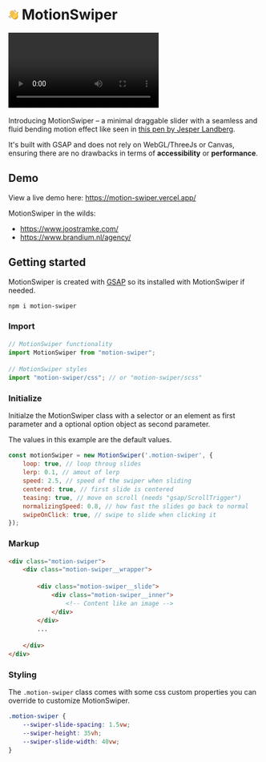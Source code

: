 # <img src="static/favicon.png" height="20" /> MotionSwiper

![](https://motion-swiper.vercel.app/motion-swiper-demo.mp4)

Introducing MotionSwiper – a minimal draggable slider with a seamless and fluid bending motion effect like seen in [this pen by Jesper Landberg](https://codepen.io/ReGGae/live/povjKxV).

It's built with GSAP and does not rely on WebGL/ThreeJs or Canvas, ensuring there are no drawbacks in terms of **accessibility** or **performance**.

## Demo
View a live demo here: https://motion-swiper.vercel.app/

MotionSwiper in the wilds:
- https://www.joostramke.com/
- https://www.brandium.nl/agency/


## Getting started

MotionSwiper is created with [GSAP](https://gsap.com/) so its installed with MotionSwiper if needed.

```bash
npm i motion-swiper
```

### Import
```js
// MotionSwiper functionality
import MotionSwiper from "motion-swiper";

// MotionSwiper styles
import "motion-swiper/css"; // or "motion-swiper/scss"
```

### Initialize
Initialze the MotionSwiper class with a selector or an element as first parameter and a optional option object as second parameter. 

The values in this example are the default values.
```js
const motionSwiper = new MotionSwiper('.motion-swiper', {
    loop: true, // loop throug slides
    lerp: 0.1, // amout of lerp
    speed: 2.5, // speed of the swiper when sliding
    centered: true, // first slide is centered
    teasing: true, // move on scroll (needs "gsap/ScrollTrigger") 
    normalizingSpeed: 0.8, // how fast the slides go back to normal
    swipeOnClick: true, // swipe to slide when clicking it
});
```

### Markup
```html
<div class="motion-swiper">
    <div class="motion-swiper__wrapper">

        <div class="motion-swiper__slide">
            <div class="motion-swiper__inner">
                <!-- Content like an image -->
            </div>
        </div>
        ...

    </div>
</div>
```

### Styling
The `.motion-swiper` class comes with some css custom properties you can override to customize MotionSwiper.

```css
.motion-swiper {
    --swiper-slide-spacing: 1.5vw;
    --swiper-height: 35vh;
    --swiper-slide-width: 40vw;
}
```
